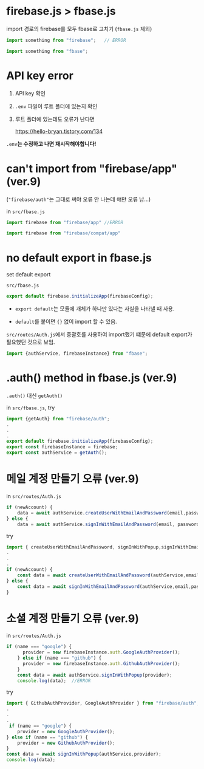 # firebase.js > fbase.js

import 경로의 firebase를 모두 fbase로 고치기 (`fbase.js` 제외)

```javascript
import something from "firebase";   // ERROR
```
```javascript
import something from "fbase"; 
```



# API key error

1. API key 확인
2. `.env` 파일이 루트 폴더에 있는지 확인
3. 루트 폴더에 있는데도 오류가 난다면

    <https://hello-bryan.tistory.com/134>

`.env`**는 수정하고 나면 재시작해야합니다!**



# can't import from "firebase/app" (ver.9)

(`"firebase/auth"`는 그대로 써야 오류 안 나는데 얘만 오류 남...)

in `src/fbase.js`
```javascript
import firebase from "firebase/app" //ERROR
```
```javascript
import firebase from "firebase/compat/app"
```



# no default export in fbase.js

set default export

`src/fbase.js`

```javascript
export default firebase.initializeApp(firebaseConfig);
```

* `export default`는 모듈에 개체가 하나만 있다는 사실을 나타낼 때 사용.

* `default`를 붙이면 `{}` 없이 import 할 수 있음.

`src/routes/Auth.js`에서 중괄호를 사용하여 import했기 떄문에 default export가 필요했던 것으로 보임.
```javascript
import {authService, firebaseInstance} from "fbase";
```

# .auth() method in fbase.js (ver.9)

`.auth()` 대신 `getAuth()`

in `src/fbase.js`, try

```javascript
import {getAuth} from "firebase/auth";
.
.
.
export default firebase.initializeApp(firebaseConfig);
export const firebaseInstance = firebase;
export const authService = getAuth();
```



# 메일 계정 만들기 오류 (ver.9)

in `src/routes/Auth.js`

```javascript
if (newAccount) {
    data = await authService.createUserWithEmailAndPassword(email,password);
} else {
    data = await authService.signInWithEmailAndPassword(email, password);   //ERROR
```

try

```javascript
import { createUserWithEmailAndPassword, signInWithPopup,signInWithEmailAndPassword } from "firebase/auth";
.
.
.
if (newAccount) {
    const data = await createUserWithEmailAndPassword(authService,email,password);
} else {
    const data = await signInWithEmailAndPassword(authService,email,password);
} 
```

# 소셜 계정 만들기 오류 (ver.9)

in `src/routes/Auth.js`

```javascript
if (name === "google") {
      provider = new firebaseInstance.auth.GoogleAuthProvider();
    } else if (name === "github") {
      provider = new firebaseInstance.auth.GithubAuthProvider();
    }
    const data = await authService.signInWithPopup(provider);
    console.log(data);  //ERROR
```

try

```javascript
import { GithubAuthProvider, GoogleAuthProvider } from "firebase/auth";
.
.
.
 if (name == "google") {
    provider = new GoogleAuthProvider();
} else if (name == "github") {
    provider = new GithubAuthProvider();
}
const data = await signInWithPopup(authService,provider);
console.log(data);
```
